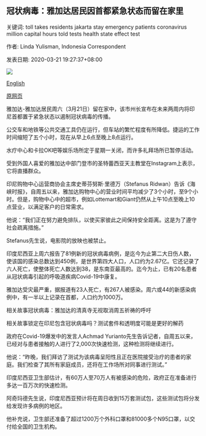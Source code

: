 ## 冠状病毒：雅加达居民因首都紧急状态而留在家里

关键词: toll takes residents jakarta stay emergency patients coronavirus million capital hours told tests health state effect test

作者: Linda Yulisman, Indonesia Correspondent

发表日期: 2020-03-21 19:27:37+08:00

![](https://www.straitstimes.com/sites/default/files/styles/x_large/public/articles/2020/03/21/rk_jakarta-restaurant_210320.jpg?itok=QVG4IKat)

[English](Coronavirus%3A%20Jakarta%20residents%20stay%20home%20as%20a%20state%20of%20emergency%20in%20the%20capital%20takes%20effect.md)

[原网页](https://www.straitstimes.com/asia/se-asia/coronavirus-jakarta-residents-stay-home-as-a-state-of-emergency-in-the-capital-takes)

雅加达-雅加达居民周六（3月21日）留在家中，该市州长宣布在未来两周内将印尼首都置于紧急状态以遏制冠状病毒的传播。

公交车和地铁等公共交通工具仍在运行，但车站的繁忙程度有所降低。捷运的工作时间缩短了五个小时，现在从早上6点至晚上8点运行。

水疗中心和卡拉OK吧等娱乐场所定于星期一关闭，而许多礼拜场所已暂停活动。

受到外国人喜爱的雅加达中部门登市的圣特蕾西亚天主教堂在Instagram上表示，它将直播群众。

印尼购物中心运营商协会主席史蒂芬努斯·里德万（Stefanus Ridwan）告诉《海峡时报》，自周五以来，雅加达购物中心的营业时间平均减少了3个小时，至9个小时。但是，购物中心中的超市，例如Lottemart和Giant仍然从上午10点至晚上10点营业，以满足客户的日常需求。

他说：“我们正在努力避免排队，以使买家彼此之间保持安全距离。这是为了遵守社会疏离措施。”

Stefanus先生说，电影院的放映也被禁止。

印度尼西亚上周六报告了81例新的冠状病毒病例，是迄今为止第二大日伤人数，使该国的感染总数达到450例，是世界第四大人口，人口约为2.67亿。它还记录了六人死亡，使整体死亡人数达到38，是东南亚最高的。迄今为止，已有20名患者从冠状病毒引起的呼吸道疾病Covid-19中康复。

雅加达受灾最严重，据报道有23人死亡，有267人被感染。周六或44的新感染病例中，有一半以上记录在首都，人口约为1000万。

相关故事冠状病毒：雅加达的清真寺无视取消周五祈祷的呼吁

相关故事锁定在印尼包含冠状病毒吗？测试套件和透明度可能是更好的解药

政府在Covid-19爆发中的发言人Achmad Yurianto先生告诉记者，自周五以来，已经对与患者接触的人进行了2,000次快速检测，这种检测将继续进行。

他说：“昨晚，我们拜访了测试为该病毒呈阳性且正在医院接受治疗的患者的家庭。我们检查了其所有家庭成员，还将在工作场所对同事进行测试。”

印度尼西亚卫生部估计，有60万人至70万人有被感染的危险，政府正在准备进行多达一百万次的快速检测。

阿奇玛德先生说，印度尼西亚预计将在周日收到15万套测试包，这些测试包将分发给发现许多病例的地区。

他补充说，卫生部还准备了超过1200万个外科口罩和81000多个N95口罩，以交付给全国的卫生机构。